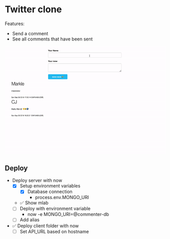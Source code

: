 # Twitter clone

Features:

- Send a comment 
- See all comments that have been sent 

![example-site](example-site.gif)


## Deploy

* Deploy server with now
  * [x] Setup environment variables
    * [x] Database connection
      * process.env.MONGO_URI
  * ✅ Show mlab
  * [ ] Deploy with environment variable
    * now -e MONGO_URI=@commenter-db
  * [ ] Add alias
* ✅ Deploy client folder with now
  * [ ] Set API_URL based on hostname
